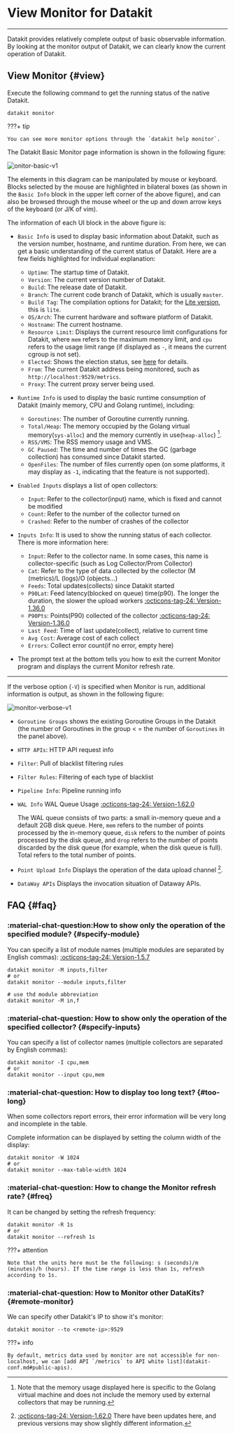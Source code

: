 
# View Monitor for Datakit
---

Datakit provides relatively complete output of basic observable information. By looking at the monitor output of Datakit, we can clearly know the current operation of Datakit.

## View Monitor {#view}

Execute the following command to get the running status of the native Datakit.

```shell
datakit monitor
```
<!-- markdownlint-disable MD046 -->
???+ tip

    You can see more monitor options through the `datakit help monitor`.
<!-- markdownlint-enable -->
The Datakit Basic Monitor page information is shown in the following figure:

![`onitor-basic-v1`](https://static.<<<custom_key.brand_main_domain>>>/images/datakit/monitor-basic-v1.png)

The elements in this diagram can be manipulated by mouse or keyboard. Blocks selected by the mouse are highlighted in bilateral boxes (as shown in the `Basic Info` block in the upper left corner of the above figure), and can also be browsed through the mouse wheel or the up and down arrow keys of the keyboard (or J/K of vim).

The information of each UI block in the above figure is:

- `Basic Info` is used to display basic information about Datakit, such as the version number, hostname, and runtime duration. From here, we can get a basic understanding of the current status of Datakit. Here are a few fields highlighted for individual explanation:
    - `Uptime`: The startup time of Datakit.
    - `Version`: The current version number of Datakit.
    - `Build`: The release date of Datakit.
    - `Branch`: The current code branch of Datakit, which is usually `master`.
    - `Build Tag`: The compilation options for Datakit; for the [Lite version](datakit-install.md#lite-install), this is `lite`.
    - `OS/Arch`: The current hardware and software platform of Datakit.
    - `Hostname`: The current hostname.
    - `Resource Limit`: Displays the current resource limit configurations for Datakit, where `mem` refers to the maximum memory limit, and `cpu` refers to the usage limit range (if displayed as `-`, it means the current cgroup is not set).
    - `Elected`: Shows the election status, see [here](election.md#status) for details.
    - `From`: The current Datakit address being monitored, such as `http://localhost:9529/metrics`.
    - `Proxy`: The current proxy server being used.

- `Runtime Info` is used to display the basic runtime consumption of Datakit (mainly memory, CPU and Golang runtime), including:

    - `Goroutines`: The number of Goroutine currently running.
    - `Total/Heap`: The memory occupied by the Golang virtual memory(`sys-alloc`) and the memory currently in use(`heap-alloc`) [^go-mem].
    - `RSS/VMS`: The RSS memory usage and VMS.
    - `GC Paused`: The time and number of times the GC (garbage collection) has consumed since Datakit started.
    - `OpenFiles`: The number of files currently open (on some platforms, it may display as `-1`, indicating that the feature is not supported).

[^go-mem]: Note that the memory usage displayed here is specific to the Golang virtual machine and does not include the memory used by external collectors that may be running.

- `Enabled Inputs` displays a list of open collectors:

    - `Input`: Refer to the collector(input) name, which is fixed and cannot be modified
    - `Count`: Refer to the number of the collector turned on
    - `Crashed`: Refer to the number of crashes of the collector

- `Inputs Info`: It is used to show the running status of each collector. There is more information here:

    - `Input`: Refer to the collector name. In some cases, this name is collector-specific (such as Log Collector/Prom Collector)
    - `Cat`: Refer to the type of data collected by the collector (M (metrics)/L (logs)/O (objects...)
    - `Feeds`: Total updates(collects) since Datakit started
    - `P90Lat`: Feed latency(blocked on queue) time(p90). The longer the duration, the slower the upload workers [:octicons-tag-24: Version-1.36.0](../datakit/changelog.md#cl-1.36.0)
    - `P90Pts`: Points(P90) collected of the collector [:octicons-tag-24: Version-1.36.0](../datakit/changelog.md#cl-1.36.0)
    - `Last Feed`: Time of last update(collect), relative to current time
    - `Avg Cost`: Average cost of each collect
    - `Errors`: Collect error count(if no error, empty here)

- The prompt text at the bottom tells you how to exit the current Monitor program and displays the current Monitor refresh rate.

---

If the verbose option (`-V`) is specified when Monitor is run, additional information is output, as shown in the following figure:

![`monitor-verbose-v1`](https://static.<<<custom_key.brand_main_domain>>>/images/datakit/monitor-verbose-v1.png)

- `Goroutine Groups` shows the existing Goroutine Groups in the Datakit (the number of Goroutines in the group < = the number of `Goroutines` in the panel above).
- `HTTP APIs`: HTTP API request info
- `Filter`: Pull of blacklist filtering rules
- `Filter Rules`: Filtering of each type of blacklist
- `Pipeline Info`: Pipeline running info
- `WAL Info` WAL Queue Usage [:octicons-tag-24: Version-1.62.0](changelog.md#cl-1.62.0)

    The WAL queue consists of two parts: a small in-memory queue and a default 2GB disk queue. Here, `mem` refers to the number of points processed by the in-memory queue, `disk` refers to the number of points processed by the disk queue, and `drop` refers to the number of points discarded by the disk queue (for example, when the disk queue is full). Total refers to the total number of points.

- `Point Upload Info` Displays the operation of the data upload channel [^point-upload-info-on-160].
- `DataWay APIs` Displays the invocation situation of Dataway APIs.

[^point-upload-info-on-160]: [:octicons-tag-24: Version-1.62.0](changelog.md#cl-1.62.0) There have been updates here, and previous versions may show slightly different information.

## FAQ {#faq}
<!-- markdownlint-disable MD013 -->
### :material-chat-question:How to show only the operation of the specified module? {#specify-module}
<!-- markdownlint-enable -->
You can specify a list of module names (multiple modules are separated by English commas): [:octicons-tag-24: Version-1.5.7](changelog.md#cl-1.5.7)

```shell
datakit monitor -M inputs,filter
# or
datakit monitor --module inputs,filter

# use thd module abbreviation
datakit monitor -M in,f
```
<!-- markdownlint-disable MD013 -->
### :material-chat-question: How to show only the operation of the specified collector? {#specify-inputs}
<!-- markdownlint-enable -->
You can specify a list of collector names (multiple collectors are separated by English commas):

```shell
datakit monitor -I cpu,mem
# or
datakit monitor --input cpu,mem
```
<!-- markdownlint-disable MD013 -->
### :material-chat-question: How to display too long text? {#too-long}
<!-- markdownlint-enable -->
When some collectors report errors, their error information will be very long and incomplete in the table.

Complete information can be displayed by setting the column width of the display:

```shell
datakit monitor -W 1024
# or
datakit monitor --max-table-width 1024
```
<!-- markdownlint-disable MD013 -->
### :material-chat-question: How to change the Monitor refresh rate? {#freq}
<!-- markdownlint-enable -->
It can be changed by setting the refresh frequency:

```shell
datakit monitor -R 1s
# or
datakit monitor --refresh 1s
```
<!-- markdownlint-disable MD046 -->
???+ attention

    Note that the units here must be the following: s (seconds)/m (minutes)/h (hours). If the time range is less than 1s, refresh according to 1s. 
<!-- markdownlint-enable -->

<!-- markdownlint-disable MD013 -->
### :material-chat-question: How to Monitor other DataKits? {#remote-monitor}
<!-- markdownlint-enable -->

We can specify other Datakit's IP to show it's monitor:

```shell
datakit monitor --to <remote-ip>:9529
```

<!-- markdownlint-disable MD046 -->
???+ info

    By default, metrics data used by monitor are not accessible for non-localhost, we can [add API `/metrics` to API white list](datakit-conf.md#public-apis).
<!-- markdownlint-enable -->
